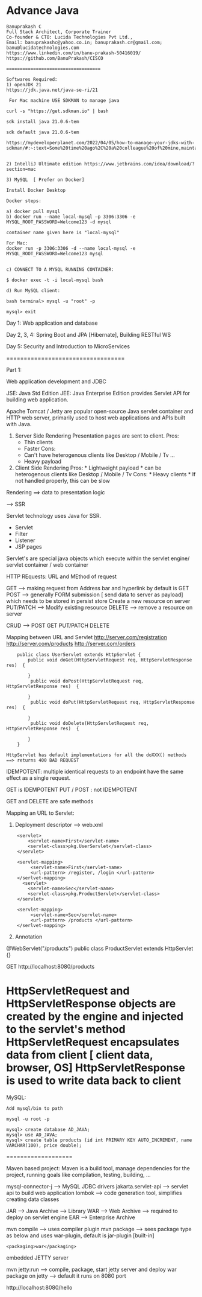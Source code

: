 # Advance Java
```
Banuprakash C
Full Stack Architect, Corporate Trainer
Co-founder & CTO: Lucida Technologies Pvt Ltd.,
Email: banuprakashc@yahoo.co.in; banuprakash.cr@gmail.com; banu@lucidatechnologies.com
https://www.linkedin.com/in/banu-prakash-50416019/
https://github.com/BanuPrakash/CISCO

===================================

Softwares Required:
1) openJDK 21
https://jdk.java.net/java-se-ri/21

 For Mac machine USE SDKMAN to manage java

curl -s "https://get.sdkman.io" | bash

sdk install java 21.0.6-tem

sdk default java 21.0.6-tem 

https://mydeveloperplanet.com/2022/04/05/how-to-manage-your-jdks-with-sdkman/#:~:text=Some%20time%20ago%2C%20a%20colleague%20of%20mine,maintain%20different%20versions%20of%20JDKs%2C%20Maven%2C%20etc.


2) IntelliJ Ultimate edition https://www.jetbrains.com/idea/download/?section=mac

3) MySQL  [ Prefer on Docker]

Install Docker Desktop

Docker steps:

a) docker pull mysql
b) docker run --name local-mysql –p 3306:3306 -e MYSQL_ROOT_PASSWORD=Welcome123 -d mysql

container name given here is "local-mysql"

For Mac:
docker run -p 3306:3306 -d --name local-mysql -e MYSQL_ROOT_PASSWORD=Welcome123 mysql


c) CONNECT TO A MYSQL RUNNING CONTAINER:

$ docker exec -t -i local-mysql bash

d) Run MySQL client:

bash terminal> mysql -u "root" -p

mysql> exit

```

Day  1:
Web application and database

Day 2, 3, 4: Spring Boot and JPA [Hibernate], Building RESTful WS

Day 5: Security and Introduction to MicroServices

==================================

Part 1:

Web application development and JDBC

JSE: Java Std Edition
JEE: Java Enterprise Edition provides Servlet API for building web application.

Apache Tomcat / Jetty  are popular open-source Java servlet container and HTTP web server, primarily used to host web applications and APIs built with Java.

1) Server Side Rendering
    Presentation pages are sent to client.
    Pros:
    * Thin clients
    * Faster 
    Cons:
    * Can't have heterogenous clients like Desktop / Mobile / Tv ...
    * Heavy payload
2) Client Side Rendering
    Pros:
        * Lightweight payload
        * can be heterogenous clients like Desktop / Mobile / Tv
    Cons:
        * Heavy clients
        * If not handled properly, this can be slow

Rendering ==> data to presentation logic

--> SSR

Servlet technology uses Java for SSR.
* Servlet
* Filter
* Listener
* JSP pages

Servlet's are special java objects which execute within the servlet engine/ servlet container / web container

HTTP REquests: URL and MEthod of request

GET --> making request from Address bar and hyperlink by default is GET
POST --> generally FORM submission [ send data to server as payload] which needs to be stored in persist store
Create a new resource on server
PUT/PATCH --> Modify existing resource
DELETE --> remove a resource on server

CRUD --> POST GET PUT/PATCH DELETE

Mapping between URL and Servlet 
http://server.com/registration
http://server.com/products
http://server.com/orders

```
    public class UserServlet extends HttpServlet {
        public void doGet(HttpServletRequest req, HttpServletResponse res)  {

        }
         public void doPost(HttpServletRequest req, HttpServletResponse res)  {
            
        }
         public void doPut(HttpServletRequest req, HttpServletResponse res)  {
            
        }
         public void doDelete(HttpServletRequest req, HttpServletResponse res)  {
            
        }
    }

HttpServlet has default implementations for all the doXXX() methods ==> returns 400 BAD REQUEST
```

IDEMPOTENT: multiple identical requests to an endpoint have the same effect as a single request.

GET is IDEMPOTENT
PUT / POST : not IDEMPOTENT

GET and DELETE are safe methods

Mapping an URL to Servlet:

1) Deployment descriptor --> web.xml
```
    <servlet>
        <servlet-name>First</servlet-name>
        <servlet-class>pkg.UserServlet</servlet-class>
    </servlet>

    <servlet-mapping>
         <servlet-name>First</servlet-name>
         <url-pattern> /register, /login </url-pattern>
    </serlvet-mapping>
      <servlet>
        <servlet-name>Sec</servlet-name>
        <servlet-class>pkg.ProductServlet</servlet-class>
    </servlet>

    <servlet-mapping>
         <servlet-name>Sec</servlet-name>
         <url-pattern> /products </url-pattern>
    </serlvet-mapping>
```
2) Annotation 

@WebServlet("/products")
public class ProductServlet extends HttpServlet {}

GET 
http://localhost:8080/products


HttpServletRequest and HttpServletResponse objects are created by the engine and injected to the servlet's method
HttpServletRequest encapsulates data from client [ client data, browser, OS]
HttpServletResponse is used to write data back to client
===========================================

MySQL:
```
Add mysql/bin to path

mysql -u root -p

mysql> create database AD_JAVA;
mysql> use AD_JAVA;
mysql> create table products (id int PRIMARY KEY AUTO_INCREMENT, name VARCHAR(100), price double);
```
===================

Maven based project:
Maven is a build tool, manage dependencies for the project, running goals like compilation, testing, building, ...



mysql-connector-j --> MySQL JDBC drivers 
jakarta.servlet-api --> servlet api to build web application
lombok --> code generation tool, simplifies creating data classes

JAR --> Java Archive --> Library
WAR --> Web Archive --> required to deploy on servlet engine
EAR --> Enterprise Archive

mvn compile --> uses compiler plugin
mvn package --> sees package type as below and uses war-plugin, default is jar-plugin [built-in]

```
<packaging>war</packaging>
```

embedded JETTY server

mvn jetty:run --> compile, package, start jetty server and deploy war package on jetty --> default it runs on 8080 port

http://localhost:8080/hello